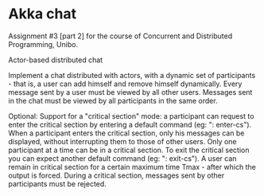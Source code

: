 # Akka chat
Assignment #3 [part 2] for the course of Concurrent and Distributed Programming, Unibo.

Actor-based distributed chat

Implement a chat distributed with actors, with a dynamic set of participants - that is, a user can add himself and remove himself dynamically. Every message sent by a user must be viewed by all other users. Messages sent in the chat must be viewed by all participants in the same order.


Optional:
Support for a "critical section" mode: a participant can request to enter the critical section by entering a default command (eg: ": enter-cs"). When a participant enters the critical section, only his messages can be displayed, without interrupting them to those of other users. Only one participant at a time can be in a critical section. To exit the critical section you can expect another default command (eg: ": exit-cs"). A user can remain in critical section for a certain maximum time Tmax - after which the output is forced. During a critical section, messages sent by other participants must be rejected.
